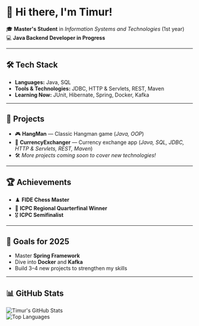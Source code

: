# 👋 Hi there, I'm Timur!

🎓 **Master's Student** in *Information Systems and Technologies* (1st year)  
💻 **Java Backend Developer in Progress**  

---

## 🛠️ Tech Stack
- **Languages:** Java, SQL  
- **Tools & Technologies:** JDBC, HTTP & Servlets, REST, Maven  
- **Learning Now:** JUnit, Hibernate, Spring, Docker, Kafka  

---

## 🚀 Projects
- 🎮 **HangMan** — Classic Hangman game (*Java, OOP*)  
- 💱 **CurrencyExchanger** — Currency exchange app (*Java, SQL, JDBC, HTTP & Servlets, REST, Maven*)  
- 🛠️ *More projects coming soon to cover new technologies!*  

---

## 🏆 Achievements
- ♟️ **FIDE Chess Master**  
- 🥇 **ICPC Regional Quarterfinal Winner**  
- 🎖️ **ICPC Semifinalist**  

---

## 🎯 Goals for 2025
- Master **Spring Framework**  
- Dive into **Docker** and **Kafka**  
- Build 3–4 new projects to strengthen my skills  

---

## 📊 GitHub Stats

![Timur's GitHub Stats](https://github-readme-stats.vercel.app/api?username=Pars89&show_icons=true&theme=default)  
![Top Languages](https://github-readme-stats.vercel.app/api/top-langs/?username=Pars89&layout=compact&theme=default)  


